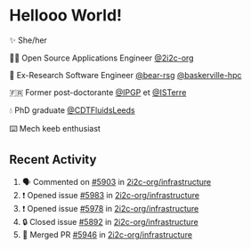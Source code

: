 # Hellooo World!

✨ She/her

👩‍💻 Open Source Applications Engineer [@2i2c-org](https://2i2c.org/)

🐻 Ex-Research Software Engineer [@bear-rsg](https://github.com/bear-rsg) [@baskerville-hpc](https://github.com/baskerville-hpc) 

🇫🇷 Former post-doctorante [@IPGP](https://github.com/IPGP) et [@ISTerre](https://www.isterre.fr/) 

💧 PhD graduate [@CDTFluidsLeeds](https://fluid-dynamics.leeds.ac.uk/) 

⌨️ Mech keeb enthusiast 

## Recent Activity 

<!--START_SECTION:activity-->
1. 🗣 Commented on [#5903](https://github.com/2i2c-org/infrastructure/issues/5903#issuecomment-2842637048) in [2i2c-org/infrastructure](https://github.com/2i2c-org/infrastructure)
2. ❗ Opened issue [#5983](https://github.com/2i2c-org/infrastructure/issues/5983) in [2i2c-org/infrastructure](https://github.com/2i2c-org/infrastructure)
3. ❗ Opened issue [#5978](https://github.com/2i2c-org/infrastructure/issues/5978) in [2i2c-org/infrastructure](https://github.com/2i2c-org/infrastructure)
4. 🔒 Closed issue [#5892](https://github.com/2i2c-org/infrastructure/issues/5892) in [2i2c-org/infrastructure](https://github.com/2i2c-org/infrastructure)
5. 🎉 Merged PR [#5946](https://github.com/2i2c-org/infrastructure/pull/5946) in [2i2c-org/infrastructure](https://github.com/2i2c-org/infrastructure)
<!--END_SECTION:activity-->
